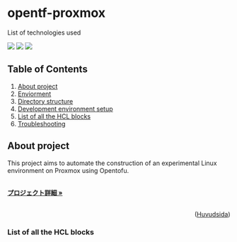 # opentf-proxmox
<div id="top"></div>
<p style="display: inline">
  <!-- List of technologies used --> 
  List of technologies used
  
<img src="https://img.shields.io/badge/Proxmox--FFA500.svg?logo=Proxmox&style=plastic"> <img src="https://img.shields.io/badge/HCL--007FFF.svg?logo=HCL&style=plastic"> <img src="https://img.shields.io/badge/opentofu--FFFF00.svg?logo=opentofu&style=plastic">

## Table of Contents

1. [About project](#Aboutproject)
2. [Enviorment](#Enviorment)
3. [Directory structure](#Directorystructure)
4. [Development environment setup](#Developmentenvironmentsetup)
5. [List of all the HCL blocks](https://github.com/SO114514/opentf-proxmox/blob/main/README.md#list-of-all-the-hcl-blocks)
6. [Troubleshooting](#Troubleshooting)

## About project

This project aims to automate the construction of an experimental Linux environment on Proxmox using Opentofu. 

<!-- Describe the project overview -->

  <p align="left">
    <br />
    <!-- プロジェクト詳細にBacklogのWikiのリンク -->
    <a href="Backlogのwikiリンク"><strong>プロジェクト詳細 »</strong></a>
    <br />
    <br />

<p align="right">(<a href="#top">Huvudsida</a>)</p>

### List of all the HCL blocks

